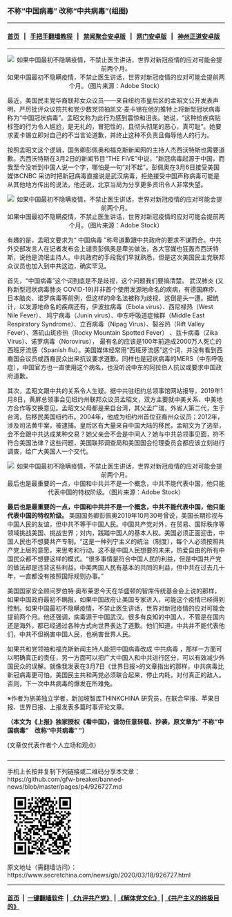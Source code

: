### 不称“中国病毒” 改称“中共病毒”(组图)
------------------------

#### [首页](https://github.com/gfw-breaker/banned-news/blob/master/README.md) &nbsp;&nbsp;|&nbsp;&nbsp; [手把手翻墙教程](https://github.com/gfw-breaker/guides/wiki) &nbsp;&nbsp;|&nbsp;&nbsp; [禁闻聚合安卓版](https://github.com/gfw-breaker/bn-android) &nbsp;&nbsp;|&nbsp;&nbsp; [网门安卓版](https://github.com/oGate2/oGate) &nbsp;&nbsp;|&nbsp;&nbsp; [神州正道安卓版](https://github.com/SzzdOgate/update) 



<div class="article_right" style="fone-color:#000">
 <p style="text-align:center">
  <span id="hideid" name="hideid" style="color:red;display:none;">
   <span href="https://www.secretchina.com">
   </span>
  </span>
 </p>
 <div id="txt-mid1-t21-2017">
  

---


  </div>
 </div>
 <p style="text-align:center">
  <img alt="如果中国最初不隐瞒疫情，不禁止医生讲话，世界对新冠疫情的应对可能会提前两个月。" src="//img3.secretchina.com/pic/2020/3-7/p2642582a735030892-ss.jpg"/>
  <br>
   如果中国最初不隐瞒疫情，不禁止医生讲话，世界对新冠疫情的应对可能会提前两个月。（图片来源：Adobe Stock）
   <span id="hideid" name="hideid" style="color:red;display:none;">
    <span href="https://www.secretchina.com">
    </span>
   </span>
  </br>
 </p>
 <p>
  最近，美国民主党华裔联邦女众议员——来自纽约市皇后区的孟昭文公开发表声明，严厉批评众议院共和党少数党领袖凯文·麦卡锡在他的推特上将新型冠状病毒称为“中国冠状病毒”。孟昭文称为此行为感到震惊和沮丧。她说，“这种给疾病贴标签的行为令人尴尬，是无礼的，冒犯性的，且彻头彻尾的恶心，真可耻”。她要求麦卡锡立即对自己的不当言论道歉，并终止这种不负责且侮辱他人的行为。
 </p>
 <p>
  按照孟昭文这个逻辑，国务卿彭佩奥和福克斯新闻网的主持人杰西沃特斯也需要道歉。杰西沃特斯在3月2日的新闻节目“THE FIVE”中说，“新冠病毒起源于中国，而我至今没听到中国人说一个字，哪怕是一句“对不起”。彭佩奥在3月6日接受美国媒体CNBC 采访时把新冠病毒直接说是武汉病毒，拒绝接受中国声称病毒可能是从其他地方传出的说法，他还说，北京当局为分享更多资讯令人非常失望。
 </p>
 <p style="text-align:center">
  <img alt="如果中国最初不隐瞒疫情，不禁止医生讲话，世界对新冠疫情的应对可能会提前两个月。" src="//img3.secretchina.com/pic/2020/3-8/p2642841a988672349-ss.jpg"/>
  <br>
   如果中国最初不隐瞒疫情，不禁止医生讲话，世界对新冠疫情的应对可能会提前两个月。（图片来源：Adobe Stock）
  </br>
 </p>
 <p>
  有趣的是，孟昭文要求为“
  <span href="https://www.secretchina.com/news/gb/tag/中国病毒" target="_blank">
   中国病毒
  </span>
  ”称号道歉跟中共政府的要求不谋而合。中共外交部发言人在记者发布会上谴责彭佩奥是卑劣做法，各大官媒也狂轰杰西沃特斯，说他是流氓主持人。中共政府的手段我们早就熟悉，但是这次美国民主党联邦众议员也加入到中共这边，确实罕见。
 </p>
 <p>
  首先，“中国病毒”这个词到底是不是歧视，这个问题我们要搞清楚。
  <span href="https://www.secretchina.com/news/gb/tag/武汉肺炎" target="_blank">
   武汉肺炎
  </span>
  (又称新型冠状病毒肺炎 COVID-19)并非首个使用发源地命名的疾病，有德国麻疹、日本脑炎、诺罗病毒等前例，但这样的命名法被称为歧视，这倒是头一遭。据统计，以发源地命名的疾病还有，伊波拉病毒（Ebola virus）、西尼禄热（West Nile Fever）、 鸠宁病毒（Junin virus）、中东呼吸道症候群（Middle East Respiratory Syndrome）、立百病毒（Nipag Virus）、裂谷热（Rift Valley Fever）、落矶山斑疹热（Rocky Mountain Spotted Fever） 、兹卡病毒（Zika Virus）、诺罗病毒（Norovirus）， 最有名的应该是100年前造成2000万人死亡的西班牙流感（Spanish flu）。美国媒体经常用“西班牙流感”这个词，并没有看到西裔国会议员或西裔民众出来抗议要求道歉。同样也是冠状病毒的MERS（中东呼吸症），中国官方也一直使用这个病名，也没听说中东的阿拉伯人抗议或要求中国政府道歉。
 </p>
 <p>
  其次，孟昭文跟中共的关系令人生疑。据中共驻纽约总领事馆网站报导，2019年1月8日，黄屏总领事会见纽约州联邦众议员孟昭文，双方主要就中美关系、中美地方合作等交换意见。孟昭文父母都是来自台湾，其父孟广瑞，外省人第二代，生于台湾，后移民美国纽约市。2004年，他成为纽约州首位亚裔州众议员；2012年，涉及司法黄牛案，被逮捕。皇后区有大量来自中国大陆的移民，孟昭文为了选举，会不会跟中共达成某种交易？她父亲会不会是中间人？她与中共总领事见面，符不符合美国法律？这些问题，美国联邦调查局和美国国会伦理委员会都应该立刻进行调查，给广大美国人一个交代。
 </p>
 <p style="text-align:center">
  <img alt="​​​​​​​如果中国最初不隐瞒疫情，不禁止医生讲话，世界对新冠疫情的应对可能会提前两个月。" src="//img3.secretchina.com/pic/2020/3-16/p2649372a660560877-ss.jpg" style="height:337px; width:600px"/>
  <br>
   最后也是最重要的一点，中国和中共并不是一个概念，中共不能代表中国，他只能代表中国的特权阶级。（图片来源：Adobe Stock）
  </br>
 </p>
 <p>
  <strong>
   最后也是最重要的一点，中国和中共并不是一个概念，中共不能代表中国，他只能代表中国的特权阶级。
  </strong>
  美国国务卿彭佩奥2019年10月30号曾说，美国长期珍视与中国人民的友谊，但中共不等于中国人民。中国共产党对外，在贸易、国际秩序等领域挑战美国、挑战世界；对内，践踏中国人的基本人权。美国必须正面迎击，中国人民也不想要共产专制。“这是一种列宁主义的统治（制度），每个人必须按照共产党上层的意愿，来思考和行动。这不是中国人民想要的未来，热爱自由的所有中国民众都不想要这样的模式。“很多事情是符合中国人民的利益，但是中国共产党的做法却是违背这些利益。中美两国人民有基本的共同的利益，但中共在过去几十年，一直都没有按照国际规则办事。”
 </p>
 <p>
  美国国家安全顾问罗伯特·奥布莱恩今天在华盛顿的智库传统基金会上说的那样，如果中国政府最初不瞒报，如果中国政府让美国专家进入，可能这个疫情已经得到控制。如果中国最初不隐瞒疫情，不禁止医生讲话，世界对新冠疫情的应对可能会提前两个月。他还强调，病毒源于中国武汉。很多有良知的中国人，不管是在国内还是海外，都已经通过各种方式向世界表达了道歉。他们知道，中共并不能代表他们，中共不但祸害中国人民，也祸害世界人民。
 </p>
 <p>
  如果共和党领袖和福克斯新闻主持人能把中国病毒改成
  <span href="https://www.secretchina.com/news/gb/tag/中共病毒" target="_blank">
   中共病毒
  </span>
  ，那样一方面可以明确真正的责任，另一方面可以把广大中国人和中共进行区分，可以有效减少外国民众的误解。就像我发表在3月7日《世界日报&gt;的文章指出的那样，中共病毒比新冠病毒更可怕。美国民主共和两党必须联合起来，停止内耗，对付真正的敌人。否则，下一次中共病毒的爆发在所难免。
 </p>
 <p>
  ※作者为旅美独立学者，新加坡智库THINKCHINA 研究员，在联合早报、苹果日报、世界日报、上报发表多篇时事评论文章。
 </p>
 <p dir="ltr">
  <strong>
   （本文为《上报》独家授权《看中国》，请勿任意转载、抄袭，原文章为“
   <span href="https://www.upmedia.mg/news_info.php?SerialNo=83125" target="_blank">
    不称“中国病毒”　改称“中共病毒”
   </span>
  </strong>
  <strong>
   ”）
  </strong>
 </p>
 (文章仅代表作者个人立场和观点)
 <center>
  <div>
   <div id="txt-mid2-t22-2017" style="display: block;  max-height: 351px;  overflow: hidden;">
    <div id="SC-21xxx">
    </div>
    <ins class="adsbygoogle" data-ad-client="ca-pub-1276641434651360" data-ad-format="auto" data-ad-slot="4301710469" data-full-width-responsive="true" style="display:block">
    </ins>
   </div>
  </div>
 </center>
 <div style="padding-top:12px;">
 </div>
</div>

<hr/>
手机上长按并复制下列链接或二维码分享本文章：<br/>
https://github.com/gfw-breaker/banned-news/blob/master/pages/p4/926727.md <br/>
<a href='https://github.com/gfw-breaker/banned-news/blob/master/pages/p4/926727.md'><img src='https://github.com/gfw-breaker/banned-news/blob/master/pages/p4/926727.md.png'/></a> <br/>
原文地址（需翻墙访问）：https://www.secretchina.com/news/gb/2020/03/18/926727.html


------------------------
#### [首页](https://github.com/gfw-breaker/banned-news/blob/master/README.md) &nbsp;|&nbsp; [一键翻墙软件](https://github.com/gfw-breaker/nogfw/blob/master/README.md) &nbsp;| [《九评共产党》](https://github.com/gfw-breaker/9ping.md/blob/master/README.md#九评之一评共产党是什么) | [《解体党文化》](https://github.com/gfw-breaker/jtdwh.md/blob/master/README.md) | [《共产主义的终极目的》](https://github.com/gfw-breaker/gczydzjmd.md/blob/master/README.md)


<img src='http://gfw-breaker.win/banned-news/pages/p4/926727.md' width='0px' height='0px'/>